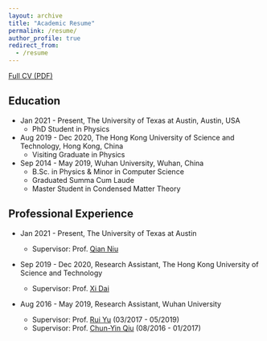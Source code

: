 ```yaml
---
layout: archive
title: "Academic Resume"
permalink: /resume/
author_profile: true
redirect_from:
  - /resume
---
```


[Full CV (PDF)](https://hkustconnect-my.sharepoint.com/:b:/g/personal/kluoab_connect_ust_hk/ESdiq2w_GYREiQFEc9kyswgBgy3LcG4U8fZkP6Pr2yk0EA?e=2FQ7Pv)

## Education
* Jan 2021 - Present, The University of Texas at Austin, Austin, USA
  * PhD Student in Physics
* Aug 2019 - Dec 2020, The Hong Kong University of Science and Technology, Hong Kong, China
  * Visiting Graduate in Physics
* Sep 2014 - May 2019, Wuhan University, Wuhan, China
  * B.Sc. in Physics & Minor in Computer Science
  * Graduated Summa Cum Laude
  * Master Student in Condensed Matter Theory

## Professional Experience
* Jan 2021 - Present, The University of Texas at Austin
  * Supervisor: Prof. [Qian Niu](https://web2.ph.utexas.edu/~niugroup/niu.html)

* Sep 2019 - Dec 2020, Research Assistant, The Hong Kong University of Science and Technology
  * Supervisor: Prof. [Xi Dai](http://physics.ust.hk/eng/people_detail.php?pplcat=1&id=431)

* Aug 2016 - May 2019, Research Assistant, Wuhan University
  * Supervisor: Prof. [Rui Yu](https://scholar.google.com/citations?user=wk3pirYAAAAJ&hl=en) (03/2017 - 05/2019)
  * Supervisor: Prof. [Chun-Yin Qiu](http://scholar.google.com/citations?user=nUWyEO8AAAAJ&hl=en) (08/2016 - 01/2017)
